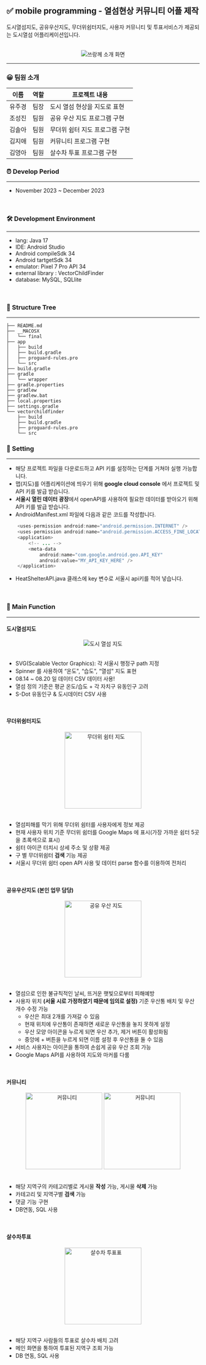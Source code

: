 ## ✅ mobile programming - 열섬현상 커뮤니티 어플 제작
도시열섬지도, 공유우산지도, 무더위쉼터지도, 사용자 커뮤니티 및 투표서비스가 제공되는 도시열섬 어플리케이션입니다.
<br><br>

<div align="center">
  <img src="./image/쓰랑께소개화면.png" alt="쓰랑께 소개 화면" />
</div>

---

### 😀 팀원 소개
| 이름   | 역할   | 프로젝트 내용                       |
|--------|--------|------------------------------------|
| 유주경 | 팀장   | 도시 열섬 현상을 지도로 표현       |
| 조성진 | 팀원   | 공유 우산 지도 프로그램 구현       |
| 김솔아 | 팀원   | 무더위 쉼터 지도 프로그램 구현     |
| 김지애 | 팀원   | 커뮤니티 프로그램 구현             |
| 김영아 | 팀원   | 살수차 투표 프로그램 구현           |

### ⏰ Develop Period
---
- November 2023 ~ December 2023
<br>

### 🛠️ Development Environment
---
- lang: Java 17
- IDE: Android Studio
- Android compileSdk 34
- Android tartgetSdk 34
- emulator: Pixel 7 Pro API 34
- external library : VectorChildFinder
- database: MySQL, SQLlite
<br>

### 🌳 Structure Tree
---

```
├── README.md
├── __MACOSX
│   └── final
├── app
│   ├── build
│   ├── build.gradle
│   ├── proguard-rules.pro
│   └── src
├── build.gradle
├── gradle
│   └── wrapper
├── gradle.properties
├── gradlew
├── gradlew.bat
├── local.properties
├── settings.gradle
└── vectorchildfinder
    ├── build
    ├── build.gradle
    ├── proguard-rules.pro
    └── src
```


### 🧭 Setting
---
- 해당 프로젝트 파일을 다운로드하고 API 키를 설정하는 단계를 거쳐야 실행 가능합니다.
- 맵(지도)를 어플리케이션에 띄우기 위해 **google cloud console** 에서 프로젝트 및 API 키를 발급 받습니다.
- **서울시 열린 데이터 광장**에서 openAPI를 사용하여 필요한 데이터를 받아오기 위해 API 키를 발급 받습니다. 
- AndroidManifest.xml 파일에 다음과 같은 코드를 작성합니다.
```java
    <uses-permission android:name="android.permission.INTERNET" />
    <uses-permission android:name="android.permission.ACCESS_FINE_LOCATION" />
    <application>
        <!-- ... -->
        <meta-data
            android:name="com.google.android.geo.API_KEY"
            android:value="MY_API_KEY_HERE" />
    </application> 
```
- HeatShelterAPI.java 클래스에 key 변수로 서울시 api키를 적어 넣습니다.
<br>

### 📌 Main Function
---
#### **도시열섬지도**
<div align="center">
  <img src="./image/도시열섬지도.png" alt="도시 열섬 지도" />
</div>
<br>

- SVG(Scalable Vector Graphics): 각 서울시 행정구 path 지정
- Spinner 를 사용하여 “온도", “습도", “열섬" 지도 표현
- 08.14 ~ 08.20 일 데이터 CSV  데이터 사용!
- 열섬 정의 기준은 평균 온도/습도 + 각 자치구 유동인구 고려
- S-Dot  유동인구 & 도시데이터 CSV 사용 
<br>

#### **무더위쉼터지도**
<div align="center">
  <img src="./image/무더위쉼터지도.png" alt="무더위 쉼터 지도" width = "200" />
</div>
<br>

- 열섬피해를 막기 위해 무더위 쉼터를 사용자에게 정보 제공
- 현재 사용자 위치 기준 무더위 쉼터를 Google Maps 에 표시(가장 가까운 쉼터 5곳을 초록색으로 표시)
- 쉼터 아이콘 터치시 상세 주소 및 상황 제공
- 구 별 무더위쉼터 **검색** 기능 제공
- 서울시 무더위 쉼터 open API 사용 및 데이터 parse 함수를 이용하여 전처리
<br>

#### **공유우산지도 (본인 업무 담당)**
<div align="center">
  <img src="./image/공유우산지도.png" alt="공유 우산 지도" width="200" />
</div><br>

- 열섬으로 인한 불규칙적인 날씨, 뜨거운 햇빛으로부터 피해예방
- 사용자 위치 **(서울 시로 가정하였기 때문에 임의로 설정)** 기준 우산통 배치 및 우산 개수 수정 가능
    - 우산은 최대 2개를 가져갈 수 있음
    - 현재 위치에 우산통이 존재하면 새로운 우산통을 놓지 못하게 설정
    - 우산 모양 아이콘을 누르게 되면 우산 추가, 제거 버튼이 활성화됨
    - 중앙에 + 버튼을 누르게 되면 이름 설정 후 우산통을 둘 수 있음 
- 서비스 사용자는 아이콘을 통하여 손쉽게 공유 우산 조회 가능
- Google Maps API를 사용하여 지도와 마커를 다룸
  
<br>

#### **커뮤니티**
<div align="center">
  <img src="./image/커뮤니티1.png" alt="커뮤니티" width="200" />
  <img src="./image/커뮤니티2.png" alt="커뮤니티" width="200" />
</div>
<br>

- 해당 지역구의 카테고리별로 게시물 **작성** 가능, 게시물 **삭제** 가능
- 카테고리 및 지역구별 **검색** 가능
- 댓글 기능 구현
- DB연동, SQL 사용
<br>

#### **살수차투표**
<div align="center">
  <img src="./image/살수차투표.png" alt="살수차 투표표" width="200" />
</div>
<br>

- 해당 지역구 사람들의 투표로 살수차 배치 고려
- 메인 화면을 통하여 투표된 지역구 조회 가능
- DB 연동, SQL 사용





